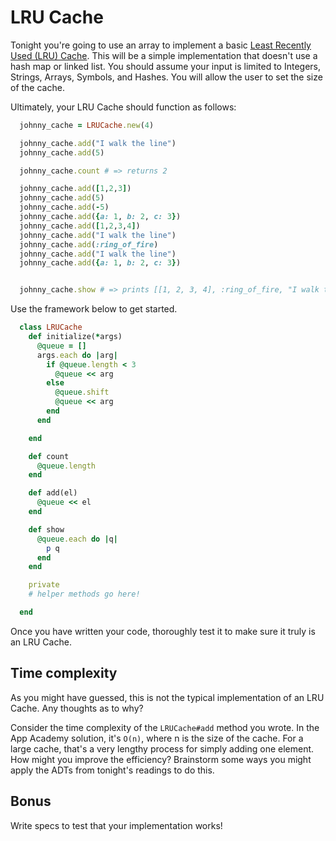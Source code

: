 # LRU Cache

Tonight you're going to use an array to implement a basic [Least Recently Used
(LRU) Cache][lru-cache]. This will be a simple implementation that doesn't use a
hash map or linked list. You should assume your input is limited to Integers,
Strings, Arrays, Symbols, and Hashes. You will allow the user to set the size of
the cache.  

Ultimately, your LRU Cache should function as follows:

```ruby
  johnny_cache = LRUCache.new(4)

  johnny_cache.add("I walk the line")
  johnny_cache.add(5)

  johnny_cache.count # => returns 2

  johnny_cache.add([1,2,3])
  johnny_cache.add(5)
  johnny_cache.add(-5)
  johnny_cache.add({a: 1, b: 2, c: 3})
  johnny_cache.add([1,2,3,4])
  johnny_cache.add("I walk the line")
  johnny_cache.add(:ring_of_fire)
  johnny_cache.add("I walk the line")
  johnny_cache.add({a: 1, b: 2, c: 3})


  johnny_cache.show # => prints [[1, 2, 3, 4], :ring_of_fire, "I walk the line", {:a=>1, :b=>2, :c=>3}]
```

Use the framework below to get started.  

```ruby
  class LRUCache
    def initialize(*args)
      @queue = []
      args.each do |arg|
        if @queue.length < 3
          @queue << arg
        else
          @queue.shift
          @queue << arg
        end
      end

    end

    def count
      @queue.length
    end

    def add(el)
      @queue << el
    end

    def show
      @queue.each do |q|
        p q
      end
    end

    private
    # helper methods go here!

  end
```

Once you have written your code, thoroughly test it to make sure it truly is an
LRU Cache.  

## Time complexity

As you might have guessed, this is not the typical implementation of an LRU
Cache. Any thoughts as to why?

Consider the time complexity of the `LRUCache#add` method you wrote. In the App
Academy solution, it's `O(n)`, where n is the size of the cache. For a large
cache, that's a very lengthy process for simply adding one element. How might
you improve the efficiency?  Brainstorm some ways you might apply the ADTs from
tonight's readings to do this.

## Bonus

Write specs to test that your implementation works!  

[lru-cache]: https://www.geeksforgeeks.org/lru-cache-implementation/